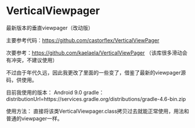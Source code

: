 # VerticalViewpager
最新版本的垂直viewpager（改动版）


主要参考代码：https://github.com/castorflex/VerticalViewPager 

次要参考：https://github.com/kaelaela/VerticalViewPager （该库很多滑动会有冲突，不建议使用）

不过由于年代久远，因此我更改了里面的一些变了，借鉴了最新的viewpager源码，供使用。

目前我使用的版本：
Android 9.0
gradle：distributionUrl=https\://services.gradle.org/distributions/gradle-4.6-bin.zip

使用方法：
直接将该类VerticalViewpager.class拷贝过去就能正常使用，用法和普通的viewpager一样。
